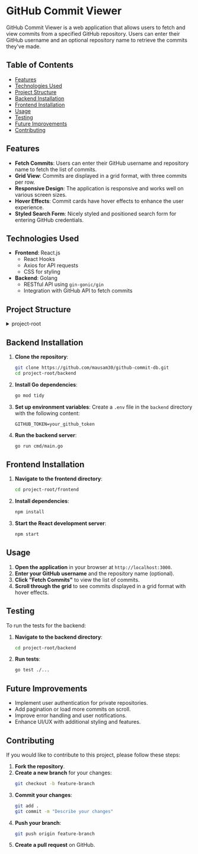 # GitHub Commit Viewer

GitHub Commit Viewer is a web application that allows users to fetch and view commits from a specified GitHub repository. Users can enter their GitHub username and an optional repository name to retrieve the commits they've made.

## Table of Contents
- [Features](#features)
- [Technologies Used](#technologies-used)
- [Project Structure](#project-structure)
- [Backend Installation](#backend-installation)
- [Frontend Installation](#frontend-installation)
- [Usage](#usage)
- [Testing](#testing)
- [Future Improvements](#future-improvements)
- [Contributing](#contributing)


## Features
- **Fetch Commits**: Users can enter their GitHub username and repository name to fetch the list of commits.
- **Grid View**: Commits are displayed in a grid format, with three commits per row.
- **Responsive Design**: The application is responsive and works well on various screen sizes.
- **Hover Effects**: Commit cards have hover effects to enhance the user experience.
- **Styled Search Form**: Nicely styled and positioned search form for entering GitHub credentials.

## Technologies Used
- **Frontend**: React.js
  - React Hooks
  - Axios for API requests
  - CSS for styling
- **Backend**: Golang
  - RESTful API using `gin-gonic/gin`
  - Integration with GitHub API to fetch commits

## Project Structure

<details>
  <summary>project-root</summary>

  - **frontend**
    <details>
      <summary>frontend</summary>
      - **public**
      - **src**
        <details>
          <summary>src</summary>
          - **components**
            - `CommitItem.jsx`
            - `CommitList.jsx`
            - `NavBar.jsx`
          - `App.js`
          - `index.js`
          - `app.css`
          - `index.css`
        </details>
      - `package.json`
    </details>
  - **backend**
    <details>
      <summary>backend</summary>
      - **cmd**
        - `main.go`
      - **pkg**
        <details>
          <summary>pkg</summary>
          - **api**
            - `commits.go`
            - `router.go`
          - **github**
            - `client.go`
            - `commits.go`
            - `rate_limit.go`
          - **middleware**
            - `auth.go`
          - **utils**
            - `config.go`
            - `errors.go`
        </details>
      - **test**
        - `api_test.go`
      - `go.mod`
      - `go.sum`
      - `.env`
    </details>
  - `README.md`
</details>



## Backend Installation

1. **Clone the repository**:
    ```bash
    git clone https://github.com/mausam30/github-commit-db.git
    cd project-root/backend
    ```

2. **Install Go dependencies**:
    ```bash
    go mod tidy
    ```

3. **Set up environment variables**:
   Create a `.env` file in the `backend` directory with the following content:
    ```env
    GITHUB_TOKEN=your_github_token
    ```

4. **Run the backend server**:
    ```bash
    go run cmd/main.go
    ```

## Frontend Installation

1. **Navigate to the frontend directory**:
    ```bash
    cd project-root/frontend
    ```

2. **Install dependencies**:
    ```bash
    npm install
    ```

3. **Start the React development server**:
    ```bash
    npm start
    ```

## Usage

1. **Open the application** in your browser at `http://localhost:3000`.
2. **Enter your GitHub username** and the repository name (optional).
3. **Click "Fetch Commits"** to view the list of commits.
4. **Scroll through the grid** to see commits displayed in a grid format with hover effects.

## Testing

To run the tests for the backend:

1. **Navigate to the backend directory**:
    ```bash
    cd project-root/backend
    ```

2. **Run tests**:
    ```bash
    go test ./...
    ```

## Future Improvements
- Implement user authentication for private repositories.
- Add pagination or load more commits on scroll.
- Improve error handling and user notifications.
- Enhance UI/UX with additional styling and features.

## Contributing

If you would like to contribute to this project, please follow these steps:

1. **Fork the repository**.
2. **Create a new branch** for your changes:
    ```bash
    git checkout -b feature-branch
    ```
3. **Commit your changes**:
    ```bash
    git add .
    git commit -m "Describe your changes"
    ```
4. **Push your branch**:
    ```bash
    git push origin feature-branch
    ```
5. **Create a pull request** on GitHub.
